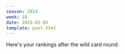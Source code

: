 ```yaml
---
season: 2014
week: 18
date: 2015-01-05
template: post.html
---
```


Here's your rankings after the wild card round:

